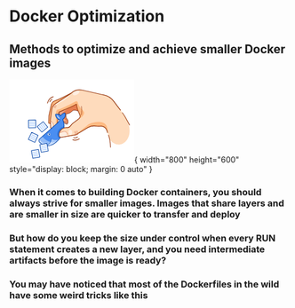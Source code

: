 # **Docker Optimization**

## Methods to optimize and achieve smaller Docker images

![alt text](/image.png){ width="800" height="600" style="display: block; margin: 0 auto" }

### When it comes to building Docker containers, you should always strive for smaller images. Images that share layers and are smaller in size are quicker to transfer and deploy

### But how do you keep the size under control when every **RUN** statement creates a new layer, and you need intermediate artifacts before the image is ready?

### You may have noticed that most of the **Dockerfiles** in the wild have some weird tricks like this
